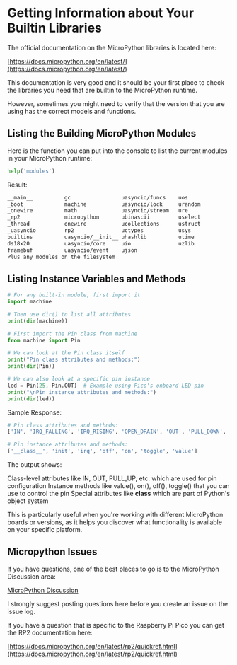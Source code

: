 # Getting Information about Your Builtin Libraries

The official documentation on the MicroPython libraries is located
here:

[https://docs.micropython.org/en/latest/](https://docs.micropython.org/en/latest/)

This documentation is very good and it should be your first place to check
the libraries you need that are builtin to the MicroPython runtime.

However, sometimes you might need to verify that the version that you
are using has the correct models and functions.

## Listing the Building MicroPython Modules

Here is the function you can put into the console to list the current modules
in your MicroPython runtime:

```py
help('modules')
```

Result:

```txt
__main__          gc                uasyncio/funcs    uos
_boot             machine           uasyncio/lock     urandom
_onewire          math              uasyncio/stream   ure
_rp2              micropython       ubinascii         uselect
_thread           onewire           ucollections      ustruct
_uasyncio         rp2               uctypes           usys
builtins          uasyncio/__init__ uhashlib          utime
ds18x20           uasyncio/core     uio               uzlib
framebuf          uasyncio/event    ujson
Plus any modules on the filesystem
```

## Listing Instance Variables and Methods

```python
# For any built-in module, first import it
import machine

# Then use dir() to list all attributes
print(dir(machine))
```

```python
# First import the Pin class from machine
from machine import Pin

# We can look at the Pin class itself
print("Pin class attributes and methods:")
print(dir(Pin))

# We can also look at a specific pin instance
led = Pin(25, Pin.OUT)  # Example using Pico's onboard LED pin
print("\nPin instance attributes and methods:")
print(dir(led))
```

Sample Response:

```python
# Pin class attributes and methods:
['IN', 'IRQ_FALLING', 'IRQ_RISING', 'OPEN_DRAIN', 'OUT', 'PULL_DOWN', 'PULL_UP', '__class__', '__name__', 'init', 'value']

# Pin instance attributes and methods:
['__class__', 'init', 'irq', 'off', 'on', 'toggle', 'value']
```

The output shows:

Class-level attributes like IN, OUT, PULL_UP, etc. which are used for pin configuration
Instance methods like value(), on(), off(), toggle() that you can use to control the pin
Special attributes like __class__ which are part of Python's object system

This is particularly useful when you're working with different MicroPython boards or versions, as it helps you discover what functionality is available on your specific platform.

## Micropython Issues

If you have questions, one of the best places to go is to the 
MicroPython Discussion area:

[MicroPython Discussion](https://github.com/orgs/micropython/discussions)

I strongly suggest posting questions here before you create an issue on the issue log.

If you have a question that is specific to the Raspberry Pi Pico you can
get the RP2 documentation here:

[https://docs.micropython.org/en/latest/rp2/quickref.html](https://docs.micropython.org/en/latest/rp2/quickref.html)